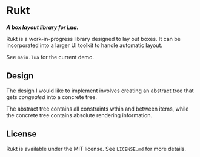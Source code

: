 # Rukt
***A box layout library for Lua.***

Rukt is a work-in-progress library designed to lay out boxes. It can be incorporated into a larger UI toolkit to handle automatic layout.

See `main.lua` for the current demo.

## Design
The design I would like to implement involves creating an abstract tree that gets *congealed* into a concrete tree.

The abstract tree contains all constraints wthin and between items, while the concrete tree contains absolute rendering information.

## License
Rukt is available under the MIT license. See `LICENSE.md` for more details.